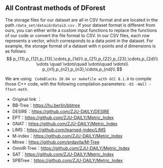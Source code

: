##  All Contrast methods of DForest

The storage files for our dataset are all in CSV format and are located in the path `/data_set/dataid/dataid.csv` . If your dataset format is different from ours, you can either write a custom input functions to replace the functions of our code or convert the file format to CSV. In our CSV files, each row represents a vector, which corresponds to a data point in the dataset. For example, the storage format of a dataset with $n$ points and $d$ dimensions is as follows:
$$
p_{11},p_{12},p_{13},\cdots,p_{1d}\\
p_{21},p_{22},p_{23},\cdots,p_{2d}\\
\vdots \quad \vdots\quad \vdots\quad  \vdots\\
p_{n1},p_{n2},p_{n3},\cdots,p_{nd}\\
$$


We are using ` CodeBlocks 20.04 or makefile with GCC 8.1.0` to compile those C++ code, with the following compilation parameters: `-O3 -Wall -ffast-math`.

- Original link ：
- BB-Tree：https://hu.berlin/bbtree
- DESIRE：https://github.com/ZJU-DAILY/DESIRE
- EPT：https://github.com/ZJU-DAILY/Metric_Index
- GNAT：https://github.com/ZJU-DAILY/Metric_Index
- LIMS：https://github.com/learned-index/LIMS
- M-index：https://github.com/ZJU-DAILY/Metric_Index
- Mtree：https://github.com/erdavila/M-Tree
- OmniR-Tree：https://github.com/ZJU-DAILY/Metric_Index
- SAT：https://github.com/ZJU-DAILY/Metric_Index
- SPBTree：https://github.com/ZJU-DAILY/Metric_Index